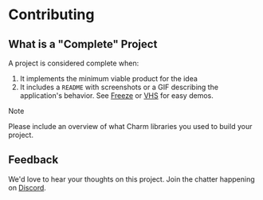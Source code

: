 # Contributing

## What is a "Complete" Project

A project is considered complete when:

1. It implements the minimum viable product for the idea
2. It includes a `README` with screenshots or a GIF describing the
   application's behavior. See [Freeze][freeze] or [VHS][vhs] for easy demos.

> [!NOTE]
> Please include an overview of what Charm libraries you used to build your project.

## Feedback

We'd love to hear your thoughts on this project. Join the chatter happening on [Discord](https://charm.sh/chat).

[freeze]: https://github.com/charmbracelet/freeze
[vhs]: https://github.com/charmbracelet/vhs
